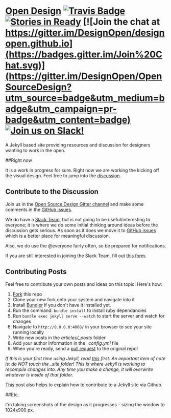 # [Open Design](http://opendesign.foundation) [![Travis Badge](https://travis-ci.org/DesignOpen/designopen.github.io.svg)](https://travis-ci.org/DesignOpen/designopen.github.io) [![Stories in Ready](https://badge.waffle.io/designopen/designopen.github.io.png?label=ready&title=Ready)](https://waffle.io/designopen/designopen.github.io) [![Join the chat at https://gitter.im/DesignOpen/designopen.github.io](https://badges.gitter.im/Join%20Chat.svg)](https://gitter.im/DesignOpen/OpenSourceDesign?utm_source=badge&utm_medium=badge&utm_campaign=pr-badge&utm_content=badge) [![Join us on Slack!](http://osd-slackin.herokuapp.com/badge.svg)](https://osd-slackin.herokuapp.com/)



A Jekyll based site providing resources and discussion for designers wanting to work in the open.

##Right now

It is a work in progress for sure.  Right now we are working the kicking off the visual design.  Feel free to jump into the [discussion](https://github.com/opensourcedesignis/opensourcedesignis.github.io/issues/14).

## Contribute to the Discussion

Join us in the [Open Source Design Gitter channel](https://gitter.im/DesignOpen/OpenSourceDesign) and make some comments in the [GitHub issues](https://github.com/DesignOpen/designopen.github.io/issues).

We do have a [Slack Team](http://osd.slack.com), but is not going to be useful/interesting to everyone; it is where we do some initial thinking around ideas before the discussion gets serious. As soon as it does we move it to [GitHub issues](https://github.com/DesignOpen/designopen.github.io/issues) which is a better place for meaningful discussion.

Also, we do use the @everyone fairly often, so be prepared for notifications.

If you are still interested in joining the Slack Team, fill out [this form](http://goo.gl/forms/Pol75dWNHn).

## Contributing Posts

Feel free to contribute your own posts and ideas on this topic! Here's how:

1. [Fork](https://help.github.com/articles/fork-a-repo/) this repo
2. Clone your new fork onto your system and navigate into it
3. Install [Bundler](http://bundler.io/) if you don't have it installed yet.
4. Run the command: `bundle install` to install ruby dependancies
5. Run `bundle exec jekyll serve --watch` to start the server and watch for changes
6. Navigate to `http://0.0.0.0:4000/` in your browser to see your site running locally
7. Write new posts in the *articles/_posts* folder
8. Add your author information in the *_config.yml* file
9. When you're ready, send a [pull request](https://help.github.com/articles/using-pull-requests/) to the original repo!

*If this is your first time using Jekyll, read [this](http://jekyllrb.com/docs/usage/) first. An important item of note is: do NOT touch the _site folder! This is where Jekyll is working to recompile changes into. Any time you make a change, it will overwrite whatever is inside of that folder.*

[This](/articles/how-to-contribute/) post also helps to explain how to contribute to a Jekyll site via Github.

##Etc.

I'm taking screenshots of the design as it progresses - sizing the window to 1024x900 px.

